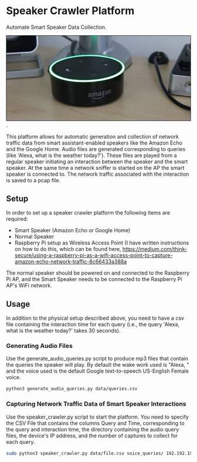 # Speaker Crawler Platform
Automate Smart Speaker Data Collection.  

<img src=echo.jpg />.

This platform allows for automatic generation and collection of network traffic data from smart assistant-enabled speakers like the Amazon Echo and the Google Home.  Audio files are generated corresponding to queries (like 'Alexa, what is the weather today?').  These files are played from a regular speaker initiating an interaction between the speaker and the smart speaker.  At the same time a network sniffer is started on the AP the smart speaker is connected to.  The network traffic associated with the interaction is saved to a pcap file.  

## Setup

In order to set up a speaker crawler platform the following items are required:

- Smart Speaker (Amazon Echo or Google Home)
- Normal Speaker
- Raspberry Pi setup as Wireless Access Point (I have written instructions on how to do this, which can be found here, https://medium.com/think-secure/using-a-raspberry-pi-as-a-wifi-access-point-to-capture-amazon-echo-network-traffic-8c66433a388a

The normal speaker should be powered on and connected to the Raspberry Pi AP, and the Smart Speaker needs to be connected to the Raspberry Pi AP's WiFi network.

## Usage

In addition to the physical setup described above, you need to have a csv file containing the interaction time for each query (i.e., the query 'Alexa, what is the weather today?' takes 30 seconds).  

### Generating Audio Files 

Use the generate_audio_queries.py script to produce mp3 files that contain the queries the speaker will play.  By default the wake work used is "Alexa, " and the voice used is the default Google text-to-speech US-English Female voice.

```bash
python3 generate_audio_queries.py data/queries.csv 
```

### Capturing Network Traffic Data of Smart Speaker Interactions

Use the speaker_crawler.py script to start the platform. You need to specify the CSV File that contains the columns Query and Time, corresponding to the query and interaction time, the  directory containing the audio query files, the device's IP address, and the number of captures to collect for each query.

```bash
sudo python3 speaker_crawler.py data/file.csv voice_queries/ 192.192.192.192 100
```



